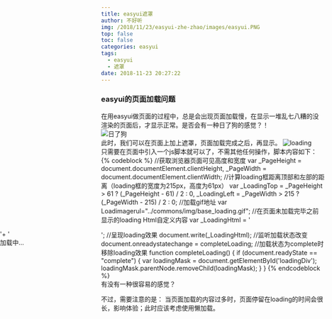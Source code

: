 ```yaml
---
title: easyui遮罩
author: 不好听
img: /2018/11/23/easyui-zhe-zhao/images/easyui.PNG
top: false
toc: false
categories: easyui
tags:
  - easyui
  - 遮罩
date: 2018-11-23 20:27:22
---
```


### easyui的页面加载问题
在用easyui做页面的过程中，总是会出现页面加载慢，在显示一堆乱七八糟的没渲染的页面后，才显示正常。是否会有一种日了狗的感觉？！  
![日了狗](images/2016322722279139.jpg "日了狗")  
此时，我们可以在页面上加上遮罩，页面加载完成之后，再显示。 
![loading](images/108f3e73c794eba2555d2834272f0836.gif "loading")  
只需要在页面中引入一个js脚本就可以了，不需其他任何操作，脚本内容如下： 
{% codeblock %} 
//获取浏览器页面可见高度和宽度 
var _PageHeight = document.documentElement.clientHeight, _PageWidth = document.documentElement.clientWidth; 
//计算loading框距离顶部和左部的距离（loading框的宽度为215px，高度为61px）
var _LoadingTop = _PageHeight > 61 ? (_PageHeight - 61) / 2 : 0, _LoadingLeft = _PageWidth > 215 ? (_PageWidth - 215) / 2 : 0; 
//加载gif地址
var Loadimagerul="../commons/img/base_loading.gif";
//在页面未加载完毕之前显示的loading Html自定义内容
var _LoadingHtml = '<div id="loadingDiv"  style="position:absolute;left:0;width:100%;height:' + 	
	_PageHeight +  'px;top:0;background:#f3f8ff;opacity:1;filter:alpha	(opacity=80);z-index:10000;">'+
	'<div style="position: absolute; 	cursor1: wait; left: ' + _LoadingLeft + 'px; top:' + 	
	_LoadingTop + 'px; width:100px;; height: 57px; line-height: 	57px; padding-left: 50px; '+
	'padding-right: 5px; background: #fff 	url('+Loadimagerul+') no-repeat scroll 5px 12px; border: 2px 	'+
	'solid #95B8E7; color: #696969; font-family:\'Microsoft YaHei	\';">加载中...</div></div>';
//呈现loading效果 
document.write(_LoadingHtml);
//监听加载状态改变
document.onreadystatechange = completeLoading; 
//加载状态为complete时移除loading效果
function completeLoading() {
	if (document.readyState == "complete") { 
			var loadingMask = document.getElementById('loadingDiv'); 
			loadingMask.parentNode.removeChild(loadingMask);
	 } 
}
{% endcodeblock %}  
有没有一种很容易的感觉？  

不过，需要注意的是：
当页面加载的内容过多时，页面停留在loading的时间会很长，影响体验；此时应该考虑使用懒加载。
